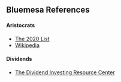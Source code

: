 
## Bluemesa References

#### Aristocrats

* [The 2020 List](https://www.dividendpower.org/2020/02/03/the-list-of-dividend-aristocrats-in-2020/)
* [Wikipedia](https://en.wikipedia.org/wiki/S%26P_500_Dividend_Aristocrats)

#### Dividends
* [The Dividend Investing Resource Center](https://www.dripinvesting.org/tools/tools.asp)
